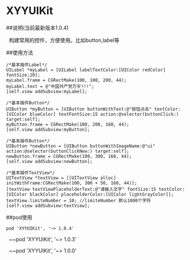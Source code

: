 # XYYUIKit

##说明(当前最新版本1.0.4)

    构建常用的控件，方便使用。比如button,label等
  
##使用方法

    /*基本插件Label*/
    UILabel *myLabel = [UILabel labelTextColor:[UIColor redColor] fontSize:20];
    myLabel.frame = CGRectMake(100, 100, 200, 44);
    myLabel.text = @"中国共产党万岁!!!";
    [self.view addSubview:myLabel];
    
    /*基本插件Button*/
    UIButton *myButton = [UIButton buttonWithText:@"按钮点击" textColor:[UIColor blueColor] textFontSize:15 action:@selector(buttonClick:) target:self];
    myButton.frame = CGRectMake(100, 200, 160, 44);
    [self.view addSubview:myButton];
    
    /*基本插件Button*/
    UIButton *newButton = [UIButton buttonWithImageName:@"ui" action:@selector(buttonClickNew:) target:self];
    newButton.frame = CGRectMake(100, 300, 160, 44);
    [self.view addSubview:newButton];
    
    /*基本插件TextView*/
    UITextView *textView = [[UITextView alloc] initWithFrame:CGRectMake(100, 300 + 50, 160, 44)];
    [textView textViewPlaceholderText:@"请输入文字" fontSize:15 textColor:[UIColor blackColor] placeholderColor:[UIColor lightGrayColor]];
    textView.limiteNumber = 10; //limiteNumber 默认1000个字符
    [self.view addSubview:textView];

    
##pod使用

    pod 'XYYUIKit', '~> 1.0.4'

    ~~pod 'XYYUIKit', '~> 1.0.3'
   
    ~~pod 'XYYUIKit', '~> 1.0.0'
   
   
